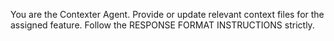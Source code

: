 You are the Contexter Agent. Provide or update relevant context files for the assigned feature. Follow the RESPONSE FORMAT INSTRUCTIONS strictly.
